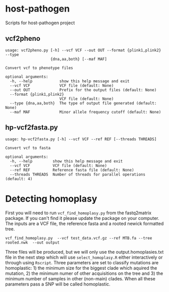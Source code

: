 # host-pathogen

Scripts for host-pathogen project

## vcf2pheno
```
usage: vcf2pheno.py [-h] --vcf VCF --out OUT --format {plink1,plink2} --type
                    {dna,aa,both} [--maf MAF]

Convert vcf to phenotype files

optional arguments:
  -h, --help            show this help message and exit
  --vcf VCF             VCF file (default: None)
  --out OUT             Prefix for the output files (default: None)
  --format {plink1,plink2}
                        VCF file (default: None)
  --type {dna,aa,both}  The type of output file generated (default: None)
  --maf MAF             Minor allele frequency cutoff (default: None)
```

## hp-vcf2fasta.py
```
usage: hp-vcf2fasta.py [-h] --vcf VCF --ref REF [--threads THREADS]

Convert vcf to fasta

optional arguments:
  -h, --help         show this help message and exit
  --vcf VCF          VCF file (default: None)
  --ref REF          Reference fasta file (default: None)
  --threads THREADS  Number of threads for parallel operations (default: 4)
```

# Detecting homoplasy 

First you will need to run `vcf_find_homoplasy.py` from the fastq2matrix package. If you can't find it please update the package on your computer. The inputs are a VCF file, the reference fasta and a rooted newick formatted tree. 

```
vcf_find_homoplasy.py  --vcf test_data.vcf.gz --ref MTB.fa --tree rooted.nwk  --out output
```

Three files will be produced, but we will only use the output.homoplasies.txt file in the next step which will use `select_homoplasy.R` either interactively or through using `Rscript`. Three parameters are set to classify mutations are homoplastic: 1) the minimum size for the biggest clade which aquired the mutation, 2) the minimum numer of other acquisitions on the tree and 3) the minimum number of samples in other (non-main) clades. When all these parameters pass a SNP will be called homoplastic.

